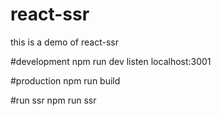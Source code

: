 # react-ssr
this is a demo of react-ssr

#development
npm run dev
listen localhost:3001

#production
npm run build

#run ssr
npm run ssr
